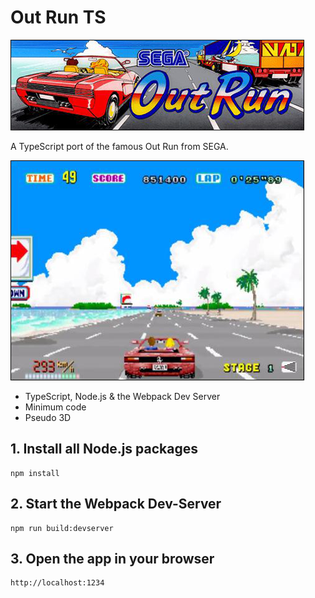 # Out Run TS

![Out Run TS](https://github.com/christopherstock/OutRunTs/raw/master/dist/res/image/promo/title.png)

A TypeScript port of the famous Out Run from SEGA.

![Out Run TS](https://github.com/christopherstock/OutRunTs/raw/master/dist/res/image/promo/screen0.png)

- TypeScript, Node.js &amp; the Webpack Dev Server
- Minimum code
- Pseudo 3D 

## 1. Install all Node.js packages
```
npm install
```

## 2. Start the Webpack Dev-Server
```
npm run build:devserver
```

## 3. Open the app in your browser
```
http://localhost:1234
```
